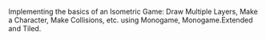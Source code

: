 Implementing the basics of an Isometric Game: Draw Multiple Layers, Make a Character, Make Collisions, etc. using Monogame, Monogame.Extended and Tiled.
